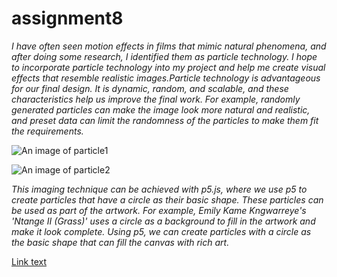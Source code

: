 # assignment8
*I have often seen motion effects in films that mimic natural phenomena, and after doing some research, I identified them as particle technology. I hope to incorporate particle technology into my project and help me create visual effects that resemble realistic images.Particle technology is advantageous for our final design. It is dynamic, random, and scalable, and these characteristics help us improve the final work. For example, randomly generated particles can make the image look more natural and realistic, and preset data can limit the randomness of the particles to make them fit the requirements.*

![An image of particle1](https://images.ctfassets.net/cnu0m8re1exe/7LelgNPcYdXbMEHdZoVwis/54e22f87a87c5aba880a623c107a462a/timetravel.jpg?fm=jpg&fl=progressive&w=660&h=433&fit=fill)

![An image of particle2](https://www.advancedsciencenews.com/wp-content/uploads/2022/06/abstract-colors-on-a-black-background.jpg)

*This imaging technique can be achieved with p5.js, where we use p5 to create particles that have a circle as their basic shape. These particles can be used as part of the artwork. For example, Emily Kame Kngwarreye's 'Ntange II (Grass)' uses a circle as a background to fill in the artwork and make it look complete. Using p5, we can create particles with a circle as the basic shape that can fill the canvas with rich art.*

[Link text](https://www.youtube.com/watch?v=yAyiQKNVtY8)